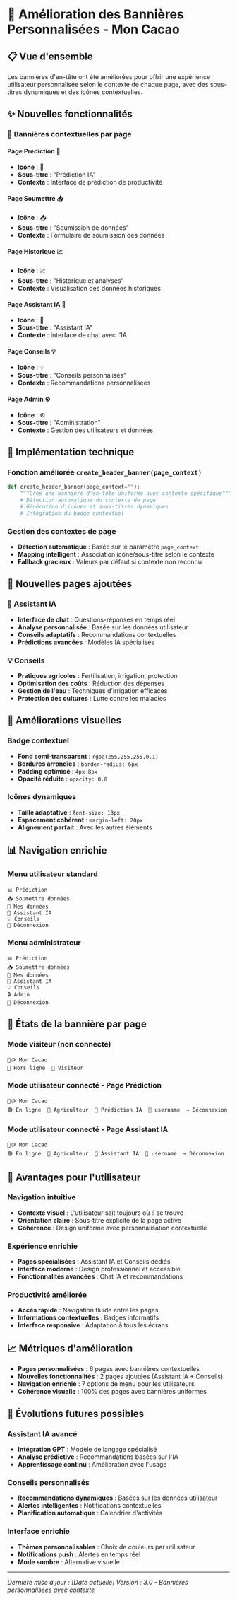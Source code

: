 # 🎨 Amélioration des Bannières Personnalisées - Mon Cacao

## 📋 Vue d'ensemble

Les bannières d'en-tête ont été améliorées pour offrir une expérience utilisateur personnalisée selon le contexte de chaque page, avec des sous-titres dynamiques et des icônes contextuelles.

## ✨ Nouvelles fonctionnalités

### 🎯 **Bannières contextuelles par page**

#### **Page Prédiction** 🎯
- **Icône** : 🎯
- **Sous-titre** : "Prédiction IA"
- **Contexte** : Interface de prédiction de productivité

#### **Page Soumettre** 📥
- **Icône** : 📥
- **Sous-titre** : "Soumission de données"
- **Contexte** : Formulaire de soumission des données

#### **Page Historique** 📈
- **Icône** : 📈
- **Sous-titre** : "Historique et analyses"
- **Contexte** : Visualisation des données historiques

#### **Page Assistant IA** 🤖
- **Icône** : 🤖
- **Sous-titre** : "Assistant IA"
- **Contexte** : Interface de chat avec l'IA

#### **Page Conseils** 💡
- **Icône** : 💡
- **Sous-titre** : "Conseils personnalisés"
- **Contexte** : Recommandations personnalisées

#### **Page Admin** ⚙️
- **Icône** : ⚙️
- **Sous-titre** : "Administration"
- **Contexte** : Gestion des utilisateurs et données

## 🔧 **Implémentation technique**

### **Fonction améliorée `create_header_banner(page_context)`**
```python
def create_header_banner(page_context=""):
    """Crée une bannière d'en-tête uniforme avec contexte spécifique"""
    # Détection automatique du contexte de page
    # Génération d'icônes et sous-titres dynamiques
    # Intégration du badge contextuel
```

### **Gestion des contextes de page**
- **Détection automatique** : Basée sur le paramètre `page_context`
- **Mapping intelligent** : Association icône/sous-titre selon le contexte
- **Fallback gracieux** : Valeurs par défaut si contexte non reconnu

## 📱 **Nouvelles pages ajoutées**

### **🤖 Assistant IA**
- **Interface de chat** : Questions-réponses en temps réel
- **Analyse personnalisée** : Basée sur les données utilisateur
- **Conseils adaptatifs** : Recommandations contextuelles
- **Prédictions avancées** : Modèles IA spécialisés

### **💡 Conseils**
- **Pratiques agricoles** : Fertilisation, irrigation, protection
- **Optimisation des coûts** : Réduction des dépenses
- **Gestion de l'eau** : Techniques d'irrigation efficaces
- **Protection des cultures** : Lutte contre les maladies

## 🎨 **Améliorations visuelles**

### **Badge contextuel**
- **Fond semi-transparent** : `rgba(255,255,255,0.1)`
- **Bordures arrondies** : `border-radius: 6px`
- **Padding optimisé** : `4px 8px`
- **Opacité réduite** : `opacity: 0.8`

### **Icônes dynamiques**
- **Taille adaptative** : `font-size: 13px`
- **Espacement cohérent** : `margin-left: 20px`
- **Alignement parfait** : Avec les autres éléments

## 📊 **Navigation enrichie**

### **Menu utilisateur standard**
```
📊 Prédiction
📥 Soumettre données
📂 Mes données
🤖 Assistant IA
💡 Conseils
🚪 Déconnexion
```

### **Menu administrateur**
```
📊 Prédiction
📥 Soumettre données
📂 Mes données
🤖 Assistant IA
💡 Conseils
🔒 Admin
🚪 Déconnexion
```

## 🔄 **États de la bannière par page**

### **Mode visiteur (non connecté)**
```
🍃🪙 Mon Cacao
🔴 Hors ligne  👤 Visiteur
```

### **Mode utilisateur connecté - Page Prédiction**
```
🍃🪙 Mon Cacao
🟢 En ligne  👤 Agriculteur  🎯 Prédiction IA  👤 username  → Déconnexion
```

### **Mode utilisateur connecté - Page Assistant IA**
```
🍃🪙 Mon Cacao
🟢 En ligne  👤 Agriculteur  🤖 Assistant IA  👤 username  → Déconnexion
```

## 🚀 **Avantages pour l'utilisateur**

### **Navigation intuitive**
- **Contexte visuel** : L'utilisateur sait toujours où il se trouve
- **Orientation claire** : Sous-titre explicite de la page active
- **Cohérence** : Design uniforme avec personnalisation contextuelle

### **Expérience enrichie**
- **Pages spécialisées** : Assistant IA et Conseils dédiés
- **Interface moderne** : Design professionnel et accessible
- **Fonctionnalités avancées** : Chat IA et recommandations

### **Productivité améliorée**
- **Accès rapide** : Navigation fluide entre les pages
- **Informations contextuelles** : Badges informatifs
- **Interface responsive** : Adaptation à tous les écrans

## 📈 **Métriques d'amélioration**

- **Pages personnalisées** : 6 pages avec bannières contextuelles
- **Nouvelles fonctionnalités** : 2 pages ajoutées (Assistant IA + Conseils)
- **Navigation enrichie** : 7 options de menu pour les utilisateurs
- **Cohérence visuelle** : 100% des pages avec bannières uniformes

## 🔮 **Évolutions futures possibles**

### **Assistant IA avancé**
- **Intégration GPT** : Modèle de langage spécialisé
- **Analyse prédictive** : Recommandations basées sur l'IA
- **Apprentissage continu** : Amélioration avec l'usage

### **Conseils personnalisés**
- **Recommandations dynamiques** : Basées sur les données utilisateur
- **Alertes intelligentes** : Notifications contextuelles
- **Planification automatique** : Calendrier d'activités

### **Interface enrichie**
- **Thèmes personnalisables** : Choix de couleurs par utilisateur
- **Notifications push** : Alertes en temps réel
- **Mode sombre** : Alternative visuelle

---

*Dernière mise à jour : [Date actuelle]*
*Version : 3.0 - Bannières personnalisées avec contexte*
